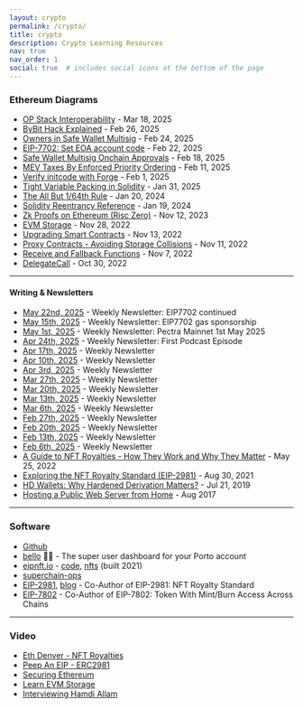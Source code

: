 ```yaml
---
layout: crypto
permalink: /crypto/
title: crypto
description: Crypto Learning Resources
nav: true
nav_order: 1
social: true  # includes social icons at the bottom of the page
---
```

<!-- _pages/crypto.md -->


### Ethereum Diagrams

- [OP Stack Interoperability](https://x.com/blainemalone/status/1902166214685671934) - Mar 18, 2025
- [ByBit Hack Explained](https://x.com/blainemalone/status/1894920751309807823) - Feb 26, 2025
- [Owners in Safe Wallet Multisig](https://x.com/blainemalone/status/1894209702042521837) - Feb 24, 2025
- [EIP-7702: Set EOA account code](https://x.com/blainemalone/status/1893428082653962306) - Feb 22, 2025
- [Safe Wallet Multisig Onchain Approvals](https://x.com/blainemalone/status/1891643583100485989) - Feb 18, 2025
- [MEV Taxes By Enforced Priority Ordering](https://x.com/blainemalone/status/1889510204406186055) - Feb 11, 2025
- [Verify initcode with Forge](https://x.com/blainemalone/status/1885838869469474970) - Feb 1, 2025
- [Tight Variable Packing in Solidity](https://x.com/blainemalone/status/1885466686779781614) - Jan 31, 2025
- [The All But 1/64th Rule](https://x.com/blainemalone/status/1748885704589869518?s=20) - Jan 20, 2024
- [Solidity Reentrancy Reference](https://x.com/blainemalone/status/1748409660472717401?s=20) - Jan 19, 2024
- [Zk Proofs on Ethereum (Risc Zero)](https://x.com/blainemalone/status/1723853779466895733) - Nov 12, 2023
- [EVM Storage](https://twitter.com/blainemalone/status/1597352375593078784?s=20&t=b3OInelM1QFX84Q0Zp2AHQ) - Nov 28, 2022
- [Upgrading Smart Contracts](https://twitter.com/blainemalone/status/1591981306296111107) - Nov 13, 2022
- [Proxy Contracts - Avoiding Storage Collisions](https://twitter.com/blainemalone/status/1591204606591148034) - Nov 11, 2022
- [Receive and Fallback Functions](https://twitter.com/blainemalone/status/1589817692831514624) - Nov 7, 2022
- [DelegateCall](https://twitter.com/blainemalone/status/1586744968546340864) - Oct 30, 2022

---

#### Writing & Newsletters

- [May 22nd, 2025](https://news.blainemalone.com/posts/7702-continued-may-22nd-2025) - Weekly Newsletter: EIP7702 continued
- [May 15th, 2025](https://news.blainemalone.com/posts/7702-gas-sponsorship-may-15th-2025) - Weekly Newsletter: EIP7702 gas sponsorship
- [May 1st, 2025](https://news.blainemalone.com/posts/pectra-mainnet-1st-may-2025-episode-2) - Weekly Newsletter: Pectra Mainnet 1st May 2025
- [Apr 24th, 2025](https://news.blainemalone.com/posts/thursday-thought-24th-april-2025-new-my-first-podcast-episode) - Weekly Newsletter: First Podcast Episode
- [Apr 17th, 2025](https://news.blainemalone.com/posts/thursday-thought-17th-april-2025) - Weekly Newsletter
- [Apr 10th, 2025](https://news.blainemalone.com/posts/thursday-thought-10th-april-2025-new-video-content) - Weekly Newsletter
- [Apr 3rd, 2025](https://news.blainemalone.com/posts/thursday-thought-3rd-april-2025) - Weekly Newsletter
- [Mar 27th, 2025](https://news.blainemalone.com/posts/thursday-thought-27th-march-2025) - Weekly Newsletter
- [Mar 20th, 2025](https://news.blainemalone.com/posts/3-thoughts-thursday-20th-march-2025) - Weekly Newsletter
- [Mar 13th, 2025](https://news.blainemalone.com/posts/3-thoughts-thursday-13th-march-2025-1) - Weekly Newsletter
- [Mar 6th, 2025](https://news.blainemalone.com/posts/3-thoughts-thursday-6th-mar-2025-1) - Weekly Newsletter
- [Feb 27th, 2025](https://news.blainemalone.com/posts/3-thoughts-thursday-27th-feb-2025) - Weekly Newsletter
- [Feb 20th, 2025](https://news.blainemalone.com/posts/3-thoughts-thursday-20th-feb-2025) - Weekly Newsletter
- [Feb 13th, 2025](https://news.blainemalone.com/posts/3-thoughts-thursday-13th-feb-2025) - Weekly Newsletter
- [Feb 6th, 2025](https://news.blainemalone.com/posts/3-thoughts-thursday-the-beginning) - Weekly Newsletter
- [A Guide to NFT Royalties - How They Work and Why They Matter](https://www.superlunar.com/post/a-guide-to-nft-royalties-how-they-work-and-why-they-matter) - May 25, 2022
- [Exploring the NFT Royalty Standard (EIP-2981)](https://www.gemini.com/blog/exploring-the-nft-royalty-standard-eip-2981) - Aug 30, 2021
- [HD Wallets: Why Hardened Derivation Matters?](https://medium.com/@blainemalone01/hd-wallets-why-hardened-derivation-matters-89efcdc71671) - Jul 21, 2019
- [Hosting a Public Web Server from Home](https://steemit.com/raspberrypi/@cryptobugsy/hosting-a-public-web-server-from-home) - Aug 2017

---

### Software

- [Github](https://github.com/blmalone)
- [bello](https://bello.blainemalone.com/) 🍄‍🟫 - The super user dashboard for your Porto account
- [eipnft.io](https://eipnft.io) - [code](https://github.com/blmalone/eip-ntf), [nfts](https://opensea.io/collection/ethereum-improvement-proposal-nfts) (built 2021)
- [superchain-ops](https://github.com/ethereum-optimism/superchain-ops)
- [EIP-2981](https://eips.ethereum.org/EIPS/eip-2981), [blog](https://www.gemini.com/blog/exploring-the-nft-royalty-standard-eip-2981) - Co-Author of EIP-2981: NFT Royalty Standard
- [EIP-7802](https://eips.ethereum.org/EIPS/eip-7802) - Co-Author of EIP-7802: Token With Mint/Burn Access Across Chains

---

### Video

- [Eth Denver - NFT Royalties](https://youtu.be/0t8wLde29DM)
- [Peep An EIP - ERC2981](https://youtu.be/hTbcw0rhLto)
- [Securing Ethereum](https://x.com/blainemalone/status/1881090320802472400)
- [Learn EVM Storage](https://youtu.be/Ams6q8YBjII)
- [Interviewing Hamdi Allam](https://youtu.be/yey3DVaKtQQ)